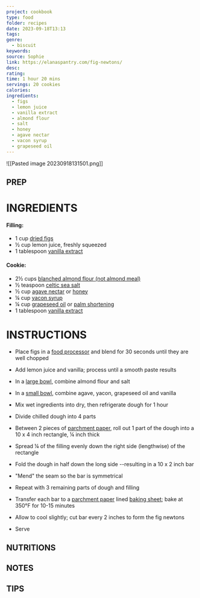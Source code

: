```yaml
---
project: cookbook
type: food
folder: recipes
date: 2023-09-18T13:13
tags: 
genre:
  - biscuit
keywords: 
source: Sophie
link: https://elanaspantry.com/fig-newtons/
desc: 
rating: 
time: 1 hour 20 mins
servings: 20 cookies
calories: 
ingredients:
  - figs
  - lemon juice
  - vanilla extract
  - almond flour
  - salt
  - honey
  - agave nectar
  - vacon syrup
  - grapeseed oil
---
```


![[Pasted image 20230918131501.png]]

## PREP


# INGREDIENTS

#### Filling:

- 1 cup [dried figs](https://click.linksynergy.com/deeplink?id=IQTouyX28Mk&mid=49422&murl=https%3A%2F%2Fnuts.com%2Fdriedfruit%2Ffigs%2Forganic)
- ½ cup lemon juice, freshly squeezed
- 1 tablespoon [vanilla extract](http://www.amazon.com/gp/product/B001HTI88E/ref=as_li_tl?ie=UTF8&camp=1789&creative=390957&creativeASIN=B001HTI88E&linkCode=as2&tag=elaspan-20&linkId=IPIOAMXJ66Q5QCT7)

#### Cookie:

- 2½ cups [blanched almond flour (not almond meal)](https://www.amazon.com/Wellbees-Super-Blanched-Almond-Powder/dp/B00CLLV2D0/ref=as_li_ss_tl?dchild=1&keywords=wellbees&qid=1586298364&sr=8-4&th=1&linkCode=ll1&tag=elaspan-20&linkId=0c3766bacfca76b919543b7c75c0dfac&language=en_US)
- ½ teaspoon [celtic sea salt](https://www.amazon.com/Celtic-Sea-Salt-Resealable-Paleo-Friendly/dp/B009NT3JD4?crid=2QVX80JKJN8GT&keywords=celtic%2Bsea%2Bsalt&qid=1682440461&sprefix=celtic%2Bsea%2Bsal%2Caps%2C131&sr=8-4&th=1&linkCode=ll1&tag=elaspan-20&linkId=c35e6035c3d9ceec0520597e5267e691&language=en_US&ref_=as_li_ss_tl)
- ½ cup [agave nectar](https://www.amazon.com/Madhava-Naturally-Organic-Low-Glycemic-Sweetener/dp/B003ZMRBS4?crid=1BY95V91Q3Q33&keywords=Madhava+Natural+Sweeteners%2C+Organic%2C+Golden+Light%2C+Blue+Agave&qid=1666813592&qu=eyJxc2MiOiIxLjAyIiwicXNhIjoiMC4wMCIsInFzcCI6IjAuMDAifQ%3D%3D&sprefix=madhava+natural+sweeteners%2C+organic%2C+golden+light%2C+blue+agave%2Caps%2C112&sr=8-7&linkCode=ll1&tag=elaspan-20&linkId=c56ae62daa3fff079f28b031f2929f69&language=en_US&ref_=as_li_ss_tl) or [honey](https://www.amazon.com/Organic-Raw-Honey-16-Liquid/dp/B0054RTAFK/ref=as_li_ss_tl?ie=UTF8&qid=1467220738&sr=8-2-fkmr0&keywords=Wholesome+Sweeteners,+Inc.,+Organic+Raw+Honey&linkCode=ll1&tag=elaspan-20&linkId=39da59b61edca7dd2b3c672f3c5b16f4)
- ¼ cup [yacon syrup](https://www.amazon.com/Pure-Yacon-Syrup-Gold-Substitute/dp/B00GOFSEGC/ref=as_li_ss_tl?ie=UTF8&qid=1467240965&sr=8-3&keywords=yacon+syrup&linkCode=ll1&tag=elaspan-20&linkId=303f764174b420cf6a11a54ee755338e)
- ¼ cup [grapeseed oil](https://www.amazon.com/Spectrum-Naturals-Grapeseed-Oil-16/dp/B007BLAZ4M/ref=as_li_ss_tl?ie=UTF8&qid=1467219506&sr=8-1&keywords=Spectrum+Naturals,+Grapeseed+Oil&linkCode=ll1&tag=elaspan-20&linkId=aad66c218dffd2f79b375be059eac246) or [palm shortening](https://www.amazon.com/Spectrum-Naturals-Organic-Vegetable-Shortening/dp/B00VX91OCU/ref=as_li_ss_tl?ie=UTF8&qid=1467223679&sr=8-1&keywords=Spectrum+Naturals,+Organic+All+Vegetable+Shortening,+24+oz+(680+g)&linkCode=ll1&tag=elaspan-20&linkId=bfbb4c5179ecd413f5a7088e78c3629d)
- 1 tablespoon [vanilla extract](http://www.amazon.com/gp/product/B001HTI88E/ref=as_li_tl?ie=UTF8&camp=1789&creative=390957&creativeASIN=B001HTI88E&linkCode=as2&tag=elaspan-20&linkId=IPIOAMXJ66Q5QCT7)



# INSTRUCTIONS

- Place figs in a [food processor](https://www.amazon.com/Cuisinart-FP-11GM-Elemental-Processor-Gunmetal/dp/B0103JJJ4A?crid=340PRZ6OKAED9&cv_ct_cx=cuisinart%2Bfood%2Bprocessor&keywords=cuisinart%2Bfood%2Bprocessor&pd_rd_i=B0103JJJ4A&pd_rd_r=04edd27b-02f9-456f-acf4-7e251c29e0e5&pd_rd_w=wSEic&pd_rd_wg=Ky9Ul&pf_rd_p=34f9b464-bca8-45b3-9c64-0e61b00f319e&pf_rd_r=6324K1JR42D1NP9B3B0T&qid=1642439425&sprefix=cuisinart%2Bfood%2Bprocessor%2Caps%2C124&sr=1-1-a8004193-6951-43f6-852a-aff7dbba9115-spons&spLa=ZW5jcnlwdGVkUXVhbGlmaWVyPUE4WjRIRjROSUdWUzUmZW5jcnlwdGVkSWQ9QTAzNjM3NjQyMENGSktKMzBMNzA1JmVuY3J5cHRlZEFkSWQ9QTAxNjUwODkyRUpEUDUzUFoxODJWJndpZGdldE5hbWU9c3Bfc2VhcmNoX3RoZW1hdGljJmFjdGlvbj1jbGlja1JlZGlyZWN0JmRvTm90TG9nQ2xpY2s9dHJ1ZQ&th=1&linkCode=ll1&tag=elaspan-20&linkId=cf96973e798b45ee14877eceababc402&language=en_US&ref_=as_li_ss_tl) and blend for 30 seconds until they are well chopped
    
- Add lemon juice and vanilla; process until a smooth paste results
    
- In a [large bowl](https://www.amazon.com/Cuisinart-CTG-00-SMB-Stainless-Steel-Mixing/dp/B004YZEO9K/ref=as_li_ss_tl?s=kitchen&ie=UTF8&qid=1467933051&sr=1-7&keywords=stainless+steel+bowls&linkCode=ll1&tag=elaspan-20&linkId=1c05bae060b58565af71caf471ff0aea), combine almond flour and salt
    
- In a [small bowl](https://www.amazon.com/Cuisinart-CTG-00-SMB-Stainless-Steel-Mixing/dp/B004YZEO9K/ref=as_li_ss_tl?s=kitchen&ie=UTF8&qid=1467933051&sr=1-7&keywords=stainless+steel+bowls&linkCode=ll1&tag=elaspan-20&linkId=1c05bae060b58565af71caf471ff0aea), combine agave, yacon, grapeseed oil and vanilla
    
- Mix wet ingredients into dry, then refrigerate dough for 1 hour
    
- Divide chilled dough into 4 parts
    
- Between 2 pieces of [parchment paper](http://www.amazon.com/gp/product/B001IZIC8I/ref=as_li_ss_tl?ie=UTF8&camp=1789&creative=390957&creativeASIN=B001IZIC8I&linkCode=as2&tag=elaspan-20), roll out 1 part of the dough into a 10 x 4 inch rectangle, ¼ inch thick
    
- Spread ¼ of the filling evenly down the right side (lengthwise) of the rectangle
    
- Fold the dough in half down the long side --resulting in a 10 x 2 inch bar
    
- "Mend" the seam so the bar is symmetrical
    
- Repeat with 3 remaining parts of dough and filling
    
- Transfer each bar to a [parchment paper](http://www.amazon.com/gp/product/B001IZIC8I/ref=as_li_ss_tl?ie=UTF8&camp=1789&creative=390957&creativeASIN=B001IZIC8I&linkCode=as2&tag=elaspan-20) lined [baking sheet](https://www.amazon.com/Chicago-Metallic-Commercial-Traditional-Jelly-Roll/dp/B003YKGRPK?crid=3SN3HKKJ2OB2R&keywords=chicago%2Bmetallic%2Bbaking%2Bsheet&qid=1687216162&sprefix=chicago%2Bmetallic%2Bbaking%2Bsheet%2Caps%2C115&sr=8-4&th=1&linkCode=ll1&tag=elaspan-20&linkId=e37703eec9686d895ddfdb23352e8757&language=en_US&ref_=as_li_ss_tl); bake at 350°F for 10-15 minutes
    
- Allow to cool slightly; cut bar every 2 inches to form the fig newtons
    
- Serve

## NUTRITIONS



## NOTES



## TIPS



